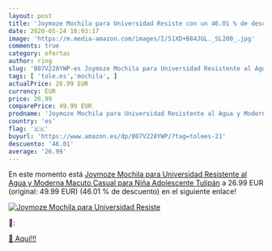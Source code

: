 ```yaml
---
layout: post
title: 'Joymoze Mochila para Universidad Resiste con un 46.01 % de descuento'
date: 2020-05-24 16:03:17
image: 'https://m.media-amazon.com/images/I/51XD+B84JGL._SL200_.jpg'
comments: true
category: ofertas
author: ring
slug: 'B07V228YWP-es Joymoze Mochila para Universidad Resistente al Agua y...'
tags: [ 'tole.es','mochila', ]
actualPrice: 26.99 EUR
currency: EUR
price: 26.99
comparePrice: 49.99 EUR
prodname: 'Joymoze Mochila para Universidad Resistente al Agua y Moderna  Macuto Casual para Niña Adolescente Tulipán'
country: 'es'
flag: '🇪🇸'
buyurl: 'https://www.amazon.es/dp/B07V228YWP/?tag=tolees-21'
descuento: '46.01'
average: '26.99'
---
```


En este momento está [Joymoze Mochila para Universidad Resistente al Agua y Moderna  Macuto Casual para Niña Adolescente Tulipán](https://www.amazon.es/dp/B07V228YWP/?tag=tolees-21) a 26.99 EUR (original: 49.99 EUR) (46.01 %  de descuento) en el siguiente enlace!

[![Joymoze Mochila para Universidad Resiste](https://m.media-amazon.com/images/I/51XD+B84JGL._SL200_.jpg)](https://www.amazon.es/dp/B07V228YWP/?tag=tolees-21)

🔎:


[🛒 Aquí!!!](https://www.amazon.es/dp/B07V228YWP/?tag=tolees-21)
